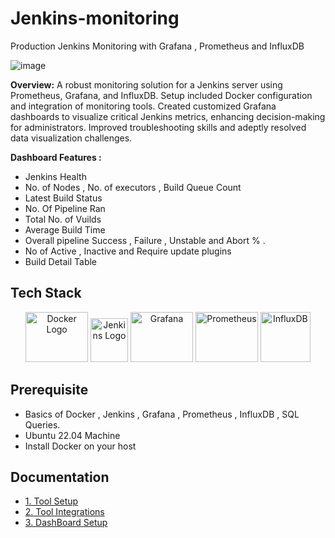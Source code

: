 # Jenkins-monitoring

Production Jenkins Monitoring with Grafana , Prometheus and InfluxDB

![image](https://github.com/yuabhishek14/jenkins-monitoring/assets/43784560/d50680a5-7199-47da-a8d3-46323715feb1)


**Overview:**
A robust monitoring solution for a Jenkins server using Prometheus, Grafana, and InfluxDB. Setup included Docker configuration and integration of monitoring tools. Created customized Grafana dashboards to visualize critical Jenkins metrics, enhancing decision-making for administrators. Improved troubleshooting skills and adeptly resolved data visualization challenges.

**Dashboard Features :**
- Jenkins Health
- No. of Nodes , No. of executors , Build Queue Count
- Latest Build Status
- No. Of Pipeline Ran
- Total No. of Vuilds
- Average Build Time
- Overall pipeline Success , Failure , Unstable and Abort % .
- No of Active , Inactive and Require update plugins
- Build Detail Table

## Tech Stack

<p align="center">
  <img src="https://github.com/yuabhishek14/Production-E2E-Pipeline/assets/43784560/80447647-d723-42fc-8b60-209d9a511115" alt="Docker Logo" width="100" height="80">
  <img src="https://www.jenkins.io/images/logos/jenkins/jenkins.svg" alt="Jenkins Logo" width="60" height="70">
  <img src="https://raw.githubusercontent.com/cncf/landscape/2925475a0257f81356e1d95da3ce9f212ccc4465/hosted_logos/grafana.svg" alt="Grafana" width="100" height="80">
  <img src="https://www.vectorlogo.zone/logos/prometheusio/prometheusio-icon.svg" alt="Prometheus" width="100" height="80">
  <img src="https://www.vectorlogo.zone/logos/influxdata/influxdata-icon.svg" alt="InfluxDB" width="80" height="80">
</p>

## Prerequisite

- Basics of Docker , Jenkins , Grafana , Prometheus , InfluxDB , SQL Queries.
- Ubuntu 22.04 Machine
- Install Docker on your host

## Documentation 
- [1. Tool Setup](https://github.com/yuabhishek14/jenkins-monitoring/blob/main/ToolSetup.md)
- [2. Tool Integrations](https://github.com/yuabhishek14/jenkins-monitoring/blob/main/ToolIntegrations.md)
- [3. DashBoard Setup](https://github.com/yuabhishek14/jenkins-monitoring/blob/main/DashboardSetup.md)
